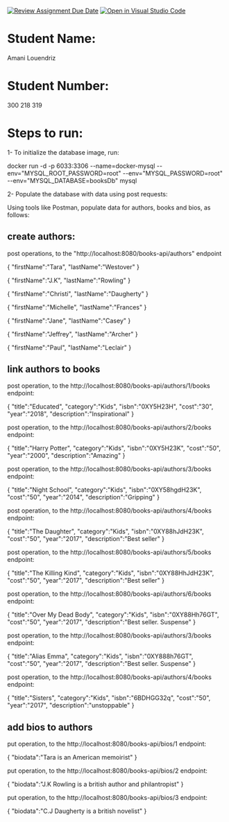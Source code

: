 [![Review Assignment Due Date](https://classroom.github.com/assets/deadline-readme-button-22041afd0340ce965d47ae6ef1cefeee28c7c493a6346c4f15d667ab976d596c.svg)](https://classroom.github.com/a/7E3IZ1KI)
[![Open in Visual Studio Code](https://classroom.github.com/assets/open-in-vscode-2e0aaae1b6195c2367325f4f02e2d04e9abb55f0b24a779b69b11b9e10269abc.svg)](https://classroom.github.com/online_ide?assignment_repo_id=16899159&assignment_repo_type=AssignmentRepo)
# Student Name:
Amani Louendriz
# Student Number:
300 218 319
# Steps to run:
1- To initialize the database image, run: 

docker run -d -p 6033:3306 --name=docker-mysql --env="MYSQL_ROOT_PASSWORD=root" --env="MYSQL_PASSWORD=root" --env="MYSQL_DATABASE=booksDb" mysql

2- Populate the database with data using post requests:

Using tools like Postman, populate data for authors, books and bios, as follows:

## create authors:

post operations, to the "http://localhost:8080/books-api/authors" endpoint

{
    "firstName":"Tara",
    "lastName":"Westover"
}

{
    "firstName":"J.K",
    "lastName":"Rowling"
}

{
    "firstName":"Christi",
    "lastName":"Daugherty"
}

{
    "firstName":"Michelle",
    "lastName":"Frances"
}

{
    "firstName":"Jane",
    "lastName":"Casey"
}

{
    "firstName":"Jeffrey",
    "lastName":"Archer"
}

{
    "firstName":"Paul",
    "lastName":"Leclair"
}

## link authors to books

post operation, to the http://localhost:8080/books-api/authors/1/books  endpoint:

{
    "title":"Educated",
    "category":"Kids",
    "isbn":"0XY5H23H",
    "cost":"30",
    "year":"2018",
    "description":"Inspirational"
}

post operation, to the http://localhost:8080/books-api/authors/2/books  endpoint:

{
    "title":"Harry Potter",
    "category":"Kids",
    "isbn":"0XY5H23K",
    "cost":"50",
    "year":"2000",
    "description":"Amazing"
}

post operation, to the http://localhost:8080/books-api/authors/3/books endpoint:

{
    "title":"Night School",
    "category":"Kids",
    "isbn":"0XY58hgdH23K",
    "cost":"50",
    "year":"2014",
    "description":"Gripping"
}

post operation, to the http://localhost:8080/books-api/authors/4/books endpoint:

{
    "title":"The Daughter",
    "category":"Kids",
    "isbn":"0XY88hJdH23K",
    "cost":"50",
    "year":"2017",
    "description":"Best seller"
}

post operation, to the http://localhost:8080/books-api/authors/5/books endpoint:

{
    "title":"The Killing Kind",
    "category":"Kids",
    "isbn":"0XY88HhJdH23K",
    "cost":"50",
    "year":"2017",
    "description":"Best seller"
}

post operation, to the http://localhost:8080/books-api/authors/6/books endpoint:

{
    "title":"Over My Dead Body",
    "category":"Kids",
    "isbn":"0XY88Hh76GT",
    "cost":"50",
    "year":"2017",
    "description":"Best seller. Suspense"
}

post operation, to the http://localhost:8080/books-api/authors/3/books endpoint:

{
    "title":"Alias Emma",
    "category":"Kids",
    "isbn":"0XY888h76GT",
    "cost":"50",
    "year":"2017",
    "description":"Best seller. Suspense"
}

post operation, to the http://localhost:8080/books-api/authors/4/books endpoint:

{
    "title":"Sisters",
    "category":"Kids",
    "isbn":"6BDHGG32q",
    "cost":"50",
    "year":"2017",
    "description":"unstoppable"
}

## add bios to authors

put operation, to the http://localhost:8080/books-api/bios/1 endpoint:

{
    "biodata":"Tara is an American memoirist"
}

put operation, to the http://localhost:8080/books-api/bios/2 endpoint:

{
    "biodata":"J.K Rowling is a british author and philantropist"
}

put operation, to the http://localhost:8080/books-api/bios/3 endpoint:

{
    "biodata":"C.J Daugherty is a british novelist"
}

